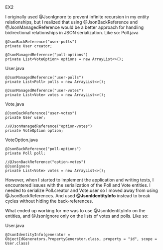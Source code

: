 EX2

I originally used @JsonIgnore to prevent infinite recursion in my entity relationships, but I realized that using @JsonBackReference and @JsonManagedReference would be a better approach for handling bidirectional relationships in JSON serialization.
Like so:
Poll.java

    @JsonBackReference("user-polls")
    private User creator;

    @JsonManagedReference("poll-options")
    private List<VoteOption> options = new ArrayList<>();

User.java

    @JsonManagedReference("user-polls")
    private List<Poll> polls = new ArrayList<>();

    @JsonManagedReference("user-votes")
    private List<Vote> votes = new ArrayList<>();

Vote.java

    @JsonBackReference("user-votes")
    private User user;
    
    //@JsonManagedReference("option-votes")
    private VoteOption option;

VoteOption.java

    @JsonBackReference("poll-options")
    private Poll poll;
    
    //@JsonBackReference("option-votes")
    @JsonIgnore
    private List<Vote> votes = new ArrayList<>();

However, when I started to implement the application and writing tests, I encountered issues with the serialization of
the Poll and Vote entities. I needed to serialize Poll.creator and Vote.user so I moved away from using @JsonBackReferences.
And used **@JsonIdentityInfo** instead to break cycles without hiding the back-references.

What ended up working for me was to use @JsonIdentityInfo on the entities, and @JsonIgnore only on the lists of votes and polls.
Like so:

User.java

    @JsonIdentityInfo(generator = ObjectIdGenerators.PropertyGenerator.class, property = "id", scope = User.class)


